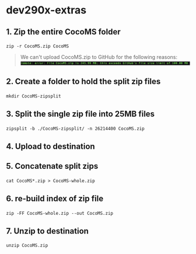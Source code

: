 # dev290x-extras

## 1. Zip the entire CocoMS folder
`zip -r CocoMS.zip CocoMS`

> We can't upload CocoMS.zip to GitHub for the following reasons:
![](./assets/limit.png)

## 2. Create a folder to hold the split zip files

`mkdir CocoMS-zipsplit`

## 3. Split the single zip file into 25MB files


`zipsplit -b ./CocoMS-zipsplit/ -n 26214400 CocoMS.zip`


## 4. Upload to destination

## 5. Concatenate split zips

`cat CocoMS*.zip > CocoMS-whole.zip`

## 6. re-build index of zip file

`zip -FF CocoMS-whole.zip --out CocoMS.zip`

## 7. Unzip to destination

`unzip CocoMS.zip`


